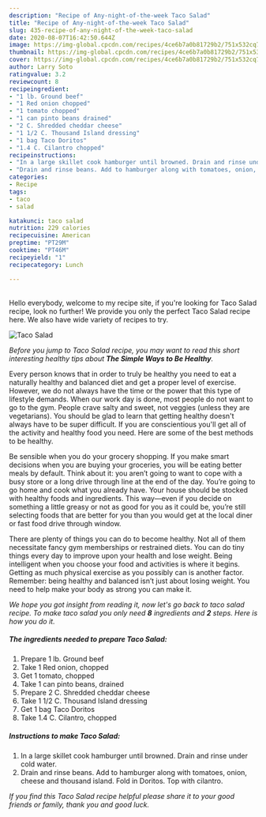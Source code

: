```yaml
---
description: "Recipe of Any-night-of-the-week Taco Salad"
title: "Recipe of Any-night-of-the-week Taco Salad"
slug: 435-recipe-of-any-night-of-the-week-taco-salad
date: 2020-08-07T16:42:50.644Z
image: https://img-global.cpcdn.com/recipes/4ce6b7a0b81729b2/751x532cq70/taco-salad-recipe-main-photo.jpg
thumbnail: https://img-global.cpcdn.com/recipes/4ce6b7a0b81729b2/751x532cq70/taco-salad-recipe-main-photo.jpg
cover: https://img-global.cpcdn.com/recipes/4ce6b7a0b81729b2/751x532cq70/taco-salad-recipe-main-photo.jpg
author: Larry Soto
ratingvalue: 3.2
reviewcount: 8
recipeingredient:
- "1 lb. Ground beef"
- "1 Red onion chopped"
- "1 tomato chopped"
- "1 can pinto beans drained"
- "2 C. Shredded cheddar cheese"
- "1 1/2 C. Thousand Island dressing"
- "1 bag Taco Doritos"
- "1.4 C. Cilantro chopped"
recipeinstructions:
- "In a large skillet cook hamburger until browned. Drain and rinse under cold water."
- "Drain and rinse beans. Add to hamburger along with tomatoes, onion, cheese and thousand island. Fold in Doritos. Top with cilantro."
categories:
- Recipe
tags:
- taco
- salad

katakunci: taco salad 
nutrition: 229 calories
recipecuisine: American
preptime: "PT29M"
cooktime: "PT46M"
recipeyield: "1"
recipecategory: Lunch

---
```

<br>
Hello everybody, welcome to my recipe site, if you're looking for Taco Salad recipe, look no further! We provide you only the perfect Taco Salad recipe here. We also have wide variety of recipes to try.
<br>


![Taco Salad](https://img-global.cpcdn.com/recipes/4ce6b7a0b81729b2/751x532cq70/taco-salad-recipe-main-photo.jpg)

<i>Before you jump to Taco Salad recipe, you may want to read this short interesting healthy tips about <strong>The Simple Ways to Be Healthy</strong>.</i>

Every person knows that in order to truly be healthy you need to eat a naturally healthy and balanced diet and get a proper level of exercise. However, we do not always have the time or the power that this type of lifestyle demands. When our work day is done, most people do not want to go to the gym. People crave salty and sweet, not veggies (unless they are vegetarians). You should be glad to learn that getting healthy doesn't always have to be super difficult. If you are conscientious you'll get all of the activity and healthy food you need. Here are some of the best methods to be healthy.

Be sensible when you do your grocery shopping. If you make smart decisions when you are buying your groceries, you will be eating better meals by default. Think about it: you aren’t going to want to cope with a busy store or a long drive through line at the end of the day. You’re going to go home and cook what you already have. Your house should be stocked with healthy foods and ingredients. This way—even if you decide on something a little greasy or not as good for you as it could be, you’re still selecting foods that are better for you than you would get at the local diner or fast food drive through window.

There are plenty of things you can do to become healthy. Not all of them necessitate fancy gym memberships or restrained diets. You can do tiny things every day to improve upon your health and lose weight. Being intelligent when you choose your food and activities is where it begins. Getting as much physical exercise as you possibly can is another factor. Remember: being healthy and balanced isn’t just about losing weight. You need to help make your body as strong you can make it. 


<i>We hope you got insight from reading it, now let's go back to taco salad recipe. To make taco salad you only need <strong>8</strong> ingredients and <strong>2</strong> steps. Here is how you do it.
</i>

##### The ingredients needed to prepare Taco Salad:

1. Prepare 1 lb. Ground beef
1. Take 1 Red onion, chopped
1. Get 1 tomato, chopped
1. Take 1 can pinto beans, drained
1. Prepare 2 C. Shredded cheddar cheese
1. Take 1 1/2 C. Thousand Island dressing
1. Get 1 bag Taco Doritos
1. Take 1.4 C. Cilantro, chopped


##### Instructions to make Taco Salad:

1. In a large skillet cook hamburger until browned. Drain and rinse under cold water.
1. Drain and rinse beans. Add to hamburger along with tomatoes, onion, cheese and thousand island. Fold in Doritos. Top with cilantro.


<i>If you find this Taco Salad recipe helpful please share it to your good friends or family, thank you and good luck.</i>
